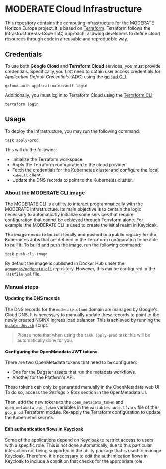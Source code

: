 # MODERATE Cloud Infrastructure

This repository contains the computing infrastructure for the MODERATE Horizon Europe project. It is based on [Terraform](https://www.terraform.io/). Terraform follows the Infrastructure-as-Code (IaC) approach, allowing developers to define cloud resources through code in a reusable and reproducible way.

## Credentials

To use both **Google Cloud** and **Terraform Cloud** services, you must provide credentials. Specifically, you first need to obtain user access credentials for _Application Default Credentials_ (ADC) using the [gcloud CLI](https://cloud.google.com/sdk/gcloud).

```
gcloud auth application-default login
```

Additionally, you must log in to Terraform Cloud using the [Terraform CLI](https://developer.hashicorp.com/terraform/downloads):

```
terraform login
```

## Usage

To deploy the infrastructure, you may run the following command:

```console
task apply-prod
```

This will do the following:

* Initialize the Terraform workspace.
* Apply the Terraform configuration to the cloud provider.
* Fetch the credentials for the Kubernetes cluster and configure the local `kubectl` client.
* Update the DNS records to point to the Kubernetes cluster.

### About the MODERATE CLI image

The [MODERATE CLI](./cli) is a utility to interact programmatically with the MODERATE infrastructure. Its main objective is to contain the logic necessary to automatically initialize some services that require configuration that cannot be achieved through Terraform alone. For example, the MODERATE CLI is used to create the initial realm in Keycloak.

The image needs to be built locally and pushed to a public registry for the Kubernetes Jobs that are defined in the Terraform configuration to be able to pull it. To build and push the image, run the following command:

```console
task push-cli-image
```

By default the image is published in Docker Hub under the [`agmangas/moderate-cli`](https://hub.docker.com/r/agmangas/moderate-cli) repository. However, this can be configured in the `Taskfile.yml` file.

### Manual steps

#### Updating the DNS records

The DNS records for the `moderate.cloud` domain are managed by Google's Cloud DNS. It is necessary to manually update these records to point to the newly created NGINX Ingress load balancer. This is achieved by running the [`update-dns.sh`](scripts/update-dns.sh) script.

> Please note that when using the `task apply-prod` task this will be automatically done for you.

#### Configuring the OpenMetadata JWT tokens

There are two OpenMetadata tokens that need to be configured:

* One for the Dagster assets that run the metadata workflows.
* Another for the Platform's API.

These tokens can only be generated manually in the OpenMetadata web UI. To do so, access the *Settings > Bots* section in the OpenMetadata UI.

Then, add the new tokens to the `open_metadata_token` and `open_metadata_api_token` variables in the `variables.auto.tfvars` file of the `gcp_prod` Terraform module. Re-apply the Terraform configuration to update the Kubernetes secrets.

#### Edit authentication flows in Keycloak

Some of the applications depend on Keycloak to restrict access to users with a specific role. This is not done automatically, due to this particular interaction not being supported in the utility package that is used to manage Keycloak. Therefore, it is necessary to edit the authentication flows in Keycloak to include a condition that checks for the appropriate role.